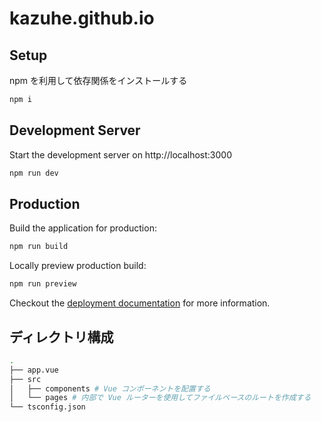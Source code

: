 # kazuhe.github.io

## Setup

npm を利用して依存関係をインストールする

```bash
npm i
```

## Development Server

Start the development server on http://localhost:3000

```bash
npm run dev
```

## Production

Build the application for production:

```bash
npm run build
```

Locally preview production build:

```bash
npm run preview
```

Checkout the [deployment documentation](https://v3.nuxtjs.org/guide/deploy/presets) for more information.

## ディレクトリ構成

```bash
.
├── app.vue
├── src
│   ├── components # Vue コンポーネントを配置する
│   └── pages # 内部で Vue ルーターを使用してファイルベースのルートを作成する
└── tsconfig.json
```
